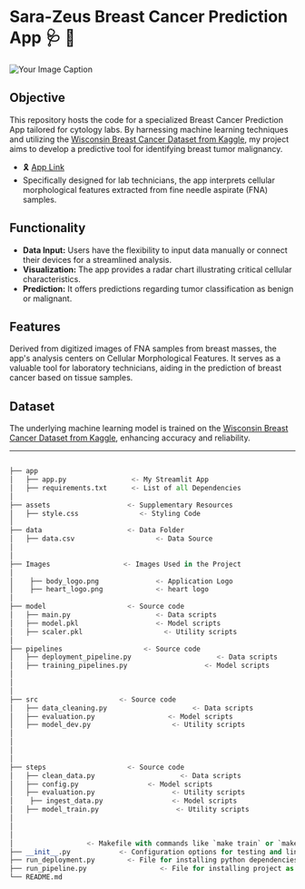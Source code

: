 # Sara-Zeus Breast Cancer Prediction App :stethoscope: :cherry_blossom: 
![Your Image Caption](https://github.com/sara-zeus/Sara-Zeus-Breast-Cancer-Prediction-App/blob/main/images/body_logo.png)




## Objective
This repository hosts the code for a specialized Breast Cancer Prediction App tailored for cytology labs. By harnessing machine learning techniques and utilizing the [Wisconsin Breast Cancer Dataset from Kaggle](https://www.kaggle.com/datasets/uciml/breast-cancer-wisconsin-data), my project aims to develop a predictive tool for identifying breast tumor malignancy. 
 - :reminder_ribbon: [App Link](https://sara-zeus-breast-cancer-prediction-app.streamlit.app)
- Specifically designed for lab technicians, the app interprets cellular morphological features extracted from fine needle aspirate (FNA) samples.

## Functionality
- **Data Input:** Users have the flexibility to input data manually or connect their devices for a streamlined analysis.
- **Visualization:** The app provides a radar chart illustrating critical cellular characteristics.
- **Prediction:** It offers predictions regarding tumor classification as benign or malignant.

## Features
Derived from digitized images of FNA samples from breast masses, the app's analysis centers on Cellular Morphological Features. It serves as a valuable tool for laboratory technicians, aiding in the prediction of breast cancer based on tissue samples.

## Dataset
The underlying machine learning model is trained on the [Wisconsin Breast Cancer Dataset from Kaggle](https://www.kaggle.com/datasets/uciml/breast-cancer-wisconsin-data), enhancing accuracy and reliability.




---

```python

├── app  
│   ├── app.py                <- My Streamlit App 
│   ├── requirements.txt      <- List of all Dependencies 
│
├── assets                   <- Supplementary Resources
│   ├── style.css               <- Styling Code
│  
├── data                     <- Data Folder 
│   ├── data.csv                    <- Data Source 
│   
│
├── Images                  <- Images Used in the Project 
│ 
│    ├── body_logo.png              <- Application Logo   
│    ├── heart_logo.png             <- heart logo 
│ 
├── model                    <- Source code
│   ├── main.py                     <- Data scripts
│   ├── model.pkl                   <- Model scripts
│   ├── scaler.pkl                    <- Utility scripts
│
├── pipelines                    <- Source code
│   ├── deployment_pipeline.py                     <- Data scripts
│   ├── training_pipelines.py                   <- Model scripts
│   
│
│
├── src                    <- Source code
│   ├── data_cleaning.py                     <- Data scripts
│   ├── evaluation.py                  <- Model scripts
│   ├── model_dev.py                    <- Utility scripts
│ 
│
│ 
│
├── steps                    <- Source code
│   ├── clean_data.py                     <- Data scripts
│   ├── config.py                 <- Model scripts
│   ├── evaluation.py                   <- Utility scripts
│    ├── ingest_data.py                 <- Model scripts
│   ├── model_train.py                   <- Utility scripts
│ 
│
│
│                  <- Makefile with commands like `make train` or `make test`
├── __init__.py            <- Configuration options for testing and linting
├── run_deployment.py        <- File for installing python dependencies
├── run_pipeline.py                  <- File for installing project as a package
└── README.md


```
